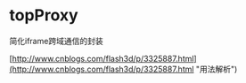 topProxy
========

简化iframe跨域通信的封装

[http://www.cnblogs.com/flash3d/p/3325887.html](http://www.cnblogs.com/flash3d/p/3325887.html "用法解析")